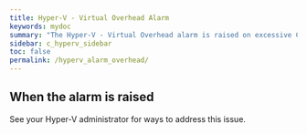 ```yaml
---
title: Hyper-V - Virtual Overhead Alarm
keywords: mydoc
summary: "The Hyper-V - Virtual Overhead alarm is raised on excessive CPU being used by the hypervisor on a virtual machine. This is effectively the housekeeping overhead for a Virtual Machine."
sidebar: c_hyperv_sidebar
toc: false
permalink: /hyperv_alarm_overhead/
---
```



## When the alarm is raised

See your Hyper-V administrator for ways to address this issue.
